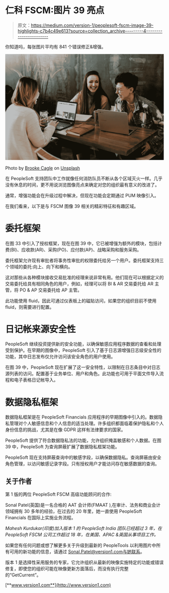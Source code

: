 # 仁科 FSCM:图片 39 亮点

> 原文：<https://medium.com/version-1/peoplesoft-fscm-image-39-highlights-c7b4c49e613?source=collection_archive---------4----------------------->

你知道吗，每张图片平均有 841 个错误修正&增强。

![](img/d8fa467694d103cddbdaaa06ce000dff.png)

Photo by [Brooke Cagle](https://unsplash.com/@brookecagle?utm_source=medium&utm_medium=referral) on [Unsplash](https://unsplash.com?utm_source=medium&utm_medium=referral)

在 PeopleSoft 支持团队中工作就像任何消防队员不断从各个区域灭火一样。几乎没有休息的时间，更不用说浏览图像亮点来确定对您的组织最有意义的改进了。

通常，增强功能会在升级过程中解决，但现在功能会定期通过 PUM 映像引入。

在我们看来，以下是与 FSCM 图像 39 相关的精彩特征和有趣区域。

# 委托框架

在图 33 中引入了授权框架，现在在图 39 中，它已被增强为额外的模块，包括计费(BI)、应收款(AR)、采购(PO)、应付款(AP)、战略采购和服务采购。

委托框架允许现有审批者将事务性审批的权限委托给另一个用户。委托框架支持三个领域的委托:向上、向下和横向。

这对那些从各种模块接收交易批准的经理来说非常有用。他们现在可以根据定义的交易委托给具有相同角色的用户，例如，经理可以将 BI & AR 交易委托给 AR 主管，将 PO & AP 交易委托给 AP 主管。

此功能使用 fluid，因此可通过仪表板上的磁贴访问，如果您的组织目前不使用 fluid，则需要进行配置。

# 日记帐来源安全性

PeopleSoft 继续投资提供新的安全功能，以确保敏感应用程序数据的查看和处理受到保护。在早期的图像中，PeopleSoft 引入了基于日志源增强日志级安全性的功能，其中日志发布仅允许访问该安全角色的用户使用。

在图 39 中，PeopleSoft 现在扩展了这一安全特性，以限制在日志条目中对日志源列表的访问。配置基于业务单位、用户和角色。此功能也可用于平面文件导入流程和电子表格日记帐导入。

# 数据隐私框架

数据隐私框架是在 PeopleSoft Financials 应用程序的早期图像中引入的。数据隐私管理对个人敏感信息和个人信息的适当处理。许多组织都面临着保护隐私和个人身份信息的挑战，尤其是在像 GDPR 这样有法律要求的国家。

PeopleSoft 提供了符合数据隐私法的功能，允许组织掩盖敏感和个人数据。在图 39 中，PeopleSoft 为查询屏蔽扩展了数据隐私框架功能。

PeopleSoft 现在支持屏蔽查询中的敏感字段，以确保数据隐私。查询屏蔽由安全角色管理，以访问敏感记录字段。只有授权用户才能访问存在敏感数据的查询。

## 关于作者

第 1 版的两位 PeopleSoft FSCM 高级功能顾问的合作:

Sonal Patel(英国)是一名合格的 AAT 会计师(FMAAT ),在审计、法务和商业会计领域拥有 30 多年的经验，在过去的 20 年里，她一直使用 PeopleSoft Financials 在国际上实施业务流程。

*Mahesh Kurdukar(印度)加入版本 1 的 PeopleSoft India 团队已经超过 3 年，在 PeopleSoft FSCM 公司工作超过 18 年，在美国、APAC &英国从事项目工作。*

如果您有任何问题或想了解更多关于升级到最新的 PeopleTools 以利用图片中所有可用的新功能的信息，请通过 Sonal.Patel@version1.com[与她联系](mailto:Sonal.Patel@version1.com)。

版本 1 是选择性采用服务的专家，它允许组织从最新的映像实施特定的功能或错误修复，即使您的组织可能在映像更新方面落后，而没有执行完整的“GetCurrent”。

[**www.version1.com**](http://www.version1.com)